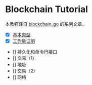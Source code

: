 Blockchain Tutorial
===================

本教程译自 [blockchain_go](https://github.com/Jeiwan/blockchain_go) 的系列文章。

- [x] [基本原型](part-1/part-1-basic-prototype.md)
- [x] [工作量证明](part-2/part-2-proof-of-work.md)
- [] 持久化和命令行接口
- [] 交易（1）
- [] 地址
- [] 交易（2）
- [] 网络
